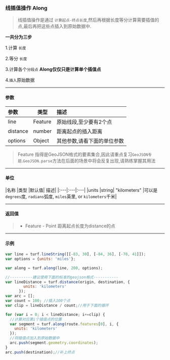 ### 线插值操作 Along
> 线插值操作是通过 `计算起点-终点长度`,然后再根据长度等分计算需要插值的点,最后再把这些点插入到原始数据中.

**一共分为三步**

1.计算 `长度`

2.等分 `长度`

3.计算各个`分段点`  **Along仅仅只是计算单个插值点**

4.`插入`原始数据


---
#### 参数

|参数	|类型	|描述|
|:---|---|:---|
|line	|Feature <LineString>|原始线段,至少要有2个点|
|distance	|number	|距离起点的插入距离|
|options	|Object| 其他参数,请看下面的单位参数|

> Feature <LineString>指得是GeoJSON格式的要素集合,因此请重点复习`GeoJSON专题`.`GeoJSON.parse`方法在后面的场景中将会反复出现,请熟练掌握其用法

---
#### 单位

|名称	|类型	|默认值|	描述|
|:---|:---|:---|
|units	|string|	"kilometers"	|可以是`degrees`度, `radians`弧度, `miles`英里, or `kilometers`千米|

---
#### 返回值

> - Feature <Point> - Point 距离起点长度为distance的点

---
#### 示例
``` javascript
var line = turf.lineString([[-83, 30], [-84, 36], [-78, 41]]);
var options = {units: 'miles'};

var along = turf.along(line, 200, options);

//----------建议使用下面的标准的geojson格式-----------
var lineDistance = turf.distance(origin, destination, {
        units: 'kilometers'
      });
var arc = [];
var count = 100; //插入100个点
var clip = lineDistance / count;//用于下面的循环

for (var i = 0; i < lineDistance; i+=clip) {
  //计算对应第i个插值点的位置
  var segment = turf.along(route.features[0], i, {
    units: 'kilometers'
  });
  //将插值点加入到原始数据中
  arc.push(segment.geometry.coordinates);
}
arc.push(destination);//补上终点
```
